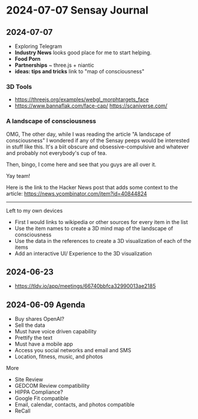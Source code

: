 # 2024-07-07 Sensay Journal

## 2024-07-07

* Exploring Telegram
* **Industry News** looks good place for me to start helping.
* **Food Porn**
* **Partnerships** ~ three.js + niantic
* **ideas: tips and tricks** link to "map of consciousness"


### 3D Tools

* https://threejs.org/examples/webgl_morphtargets_face
* https://www.bannaflak.com/face-cap/
https://scaniverse.com/

### A landscape of consciousness

OMG, The other day, while I was reading the article "A landscape of consciousness" I wondered if any of the Sensay peeps would be interested in stuff like this. It's a biit obscure and obsessive-compulsive and whatever and probably not everybody's cup of tea.

Then, bingo, I come here and see that you guys are all over it.

Yay team!

Here is the link to the Hacker News post  that adds some context to the article:
https://news.ycombinator.com/item?id=40844824

***

Left to my own devices

* First I would links to wikipedia or other sources for every item in the list
* Use the item names to create a 3D mind map of the landscape of consciousness
* Use the data in the references to create a 3D visualization of each of the items
* Add an interactive UI/ Experience to the 3D visualization



## 2024-06-23

* https://tldv.io/app/meetings/66740bbfca32990013ae2185

## 2024-06-09 Agenda

* Buy shares OpenAI?
* Sell the data
* Must have voice driven capability
* Prettify the text
* Must have a mobile app
* Access you social networks and email and SMS
* Location, fitness, music, and photos

More

* Site Review
* GEDCOM Review compatibility
* HIPPA Compliance?
* Google Fit compatible
* Email, calendar, contacts, and photos compatible
* ReCall
